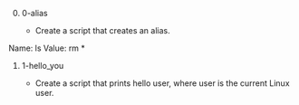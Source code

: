 0. 0-alias

   * Create a script that creates an alias.

Name: ls
Value: rm *

1. 1-hello_you

   * Create a script that prints hello user, where user is the current Linux user. 
